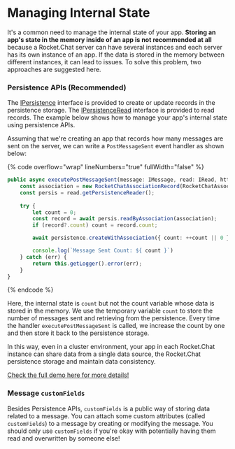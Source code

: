 # Managing Internal State

It's a common need to manage the internal state of your app. **Storing an app's state in the memory inside of an app is not recommended at all** because a Rocket.Chat server can have several instances and each server has its own instance of an app. If the data is stored in the memory between different instances, it can lead to issues. To solve this problem, two approaches are suggested here.

### Persistence APIs (Recommended)

The [IPersistence](https://rocketchat.github.io/Rocket.Chat.Apps-engine/interfaces/accessors\_IPersistence.IPersistence.html) interface is provided to create or update records in the persistence storage. The [IPersistenceRead](https://rocketchat.github.io/Rocket.Chat.Apps-engine/interfaces/accessors\_IPersistenceRead.IPersistenceRead.html) interface is provided to read records. The example below shows how to manage your app's internal state using persistence APIs.

Assuming that we're creating an app that records how many messages are sent on the server, we can write a `PostMessageSent` event handler as shown below:

{% code overflow="wrap" lineNumbers="true" fullWidth="false" %}
```typescript
public async executePostMessageSent(message: IMessage, read: IRead, http: IHttp, persistence: IPersistence, modify: IModify): Promise<void> {
    const association = new RocketChatAssociationRecord(RocketChatAssociationModel.MISC, 'message-count');
    const persis = read.getPersistenceReader();
    
    try {
        let count = 0;
        const record = await persis.readByAssociation(association);
        if (record?.count) count = record.count;

        await persistence.createWithAssociation({ count: ++count || 0 }, association);

        console.log(`Message Sent Count: ${ count }`)
    } catch (err) {
        return this.getLogger().error(err);
    }
}
```
{% endcode %}

Here, the internal state is `count` but not the count variable whose data is stored in the memory. We use the temporary variable `count` to store the number of messages sent and retrieving from the persistence. Every time the handler `executePostMessageSent` is called, we increase the count by one and then store it back to the persistence storage.

In this way, even in a cluster environment, your app in each Rocket.Chat instance can share data from a single data source, the Rocket.Chat persistence storage and maintain data consistency.

[Check the full demo here for more details!](https://github.com/RocketChat/Apps.RocketChat.Tester/tree/recipes/managing-internal-state)

### Message `customFields`

Besides Persistence APIs, `customFields` is a public way of storing data related to a message. You can attach some custom attributes (called `customFields`) to a message by creating or modifying the message. You should only use `customFields` if you're okay with potentially having them read and overwritten by someone else!
